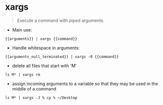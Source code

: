 # xargs

> Execute a command with piped arguments.

- Main use:

`{{arguments}} | xargs {{command}}`

- Handle whitespace in arguments:

`{{arguments_null_terminated}} | xargs -0 {{command}}`

- delete all files that start with 'M'

`ls M* | xargs rm`

- assign incoming arguments to a variable so that they may be used in the middle of a command

`ls M* | xargs -J % cp % ~/Desktop`
